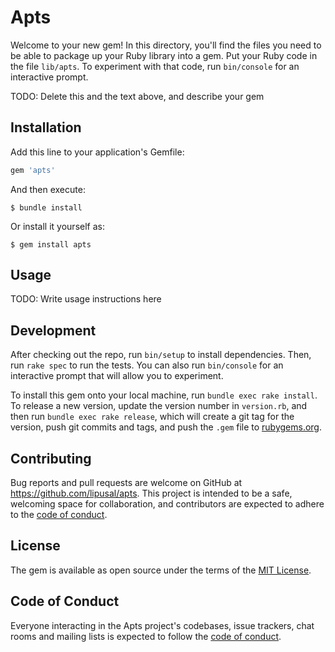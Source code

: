 # Apts

Welcome to your new gem! In this directory, you'll find the files you need to be able to package up your Ruby library into a gem. Put your Ruby code in the file `lib/apts`. To experiment with that code, run `bin/console` for an interactive prompt.

TODO: Delete this and the text above, and describe your gem

## Installation

Add this line to your application's Gemfile:

```ruby
gem 'apts'
```

And then execute:

    $ bundle install

Or install it yourself as:

    $ gem install apts

## Usage

TODO: Write usage instructions here

## Development

After checking out the repo, run `bin/setup` to install dependencies. Then, run `rake spec` to run the tests. You can also run `bin/console` for an interactive prompt that will allow you to experiment.

To install this gem onto your local machine, run `bundle exec rake install`. To release a new version, update the version number in `version.rb`, and then run `bundle exec rake release`, which will create a git tag for the version, push git commits and tags, and push the `.gem` file to [rubygems.org](https://rubygems.org).

## Contributing

Bug reports and pull requests are welcome on GitHub at https://github.com/lipusal/apts. This project is intended to be a safe, welcoming space for collaboration, and contributors are expected to adhere to the [code of conduct](https://github.com/[USERNAME]/apts/blob/master/CODE_OF_CONDUCT.md).


## License

The gem is available as open source under the terms of the [MIT License](https://opensource.org/licenses/MIT).

## Code of Conduct

Everyone interacting in the Apts project's codebases, issue trackers, chat rooms and mailing lists is expected to follow the [code of conduct](https://github.com/[USERNAME]/apts/blob/master/CODE_OF_CONDUCT.md).
